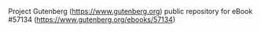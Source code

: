 Project Gutenberg (https://www.gutenberg.org) public repository for
eBook #57134 (https://www.gutenberg.org/ebooks/57134)

